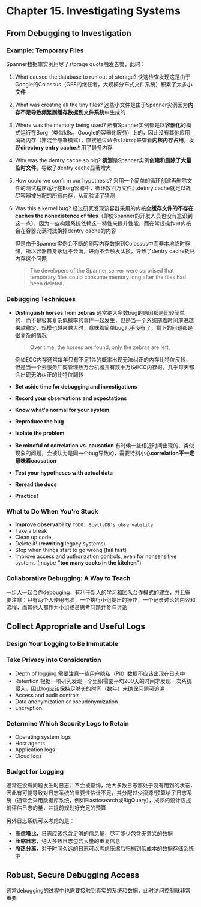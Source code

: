 # Chapter 15. Investigating Systems

## From Debugging to Investigation

### Example: Temporary Files

Spanner数据库实例用尽了storage quota触发告警，此时：

1. What caused the database to run out of storage?
   快速检查发现这是由于Google的Colossus（GFS的继任者，大规模分布式文件系统）积累了太多**小文件**
2. What was creating all the tiny files?
   这些小文件是由于Spanner实例因为**内存不足导致频繁刷缓存数据到文件系统**中生成的
3. Where was the memory being used?
   所有Spanner实例都是以**容器化**的模式运行在Borg（类似k8s，Google的容器化服务）上的，因此没有其他应用消耗内存（非混合部署模式），直接通过命令`slabtop`来查看**内核内存占用**，发现**directory entry cache**占用了最多内存
4. Why was the dentry cache so big?
   **猜测**是Spanner实例**创建和删除了大量临时文件**，导致了dentry cache显著增大
5. How could we confirm our hypothesis?
   采用一个简单的循环创建再删除文件的测试程序运行在Borg容器中，循环数百万文件后detnry cache就足以耗尽容器被分配的所有内存，从而验证了猜测
6. Was this a kernel bug?
   经过研究发现该容器采用的内核会**缓存文件的不存在 caches the nonexistence of files**（即使Spanner的开发人员也没有意识到这一点），因为一些构建系统依赖这一特性来提升性能，而在常规操作中内核会在容器充满时汰换掉dentry cache的内容

   但是由于Spanner实例会不断的刷写内存数据到Colossus中而非本地临时存储，所以容器自身永远不会满，进而不会触发汰换，导致了dentry cache耗尽内存这个问题

   > The developers of the Spanner server were surprised that temporary files could consume memory long after the files had been deleted.

### Debugging Techniques

- **Distinguish horses from zebras**
  通常绝大多数bug的原因都是比较简单的，而不是极其复杂低概率的事件一起发生，但是当一个系统随着时间演进越来越稳定、规模也越来越大时，意味着简单bug几乎没有了，剩下的问题都是很复杂的情况

  > Over time, the horses are found; only the zebras are left.

  例如ECC内存通常每年只有不足1%的概率出现无法纠正的内存比特位反转，但是当一个云服务厂商管理数万台机器并有数十万块ECC内存时，几乎每天都会出现无法纠正的比特位翻转
- **Set aside time for debugging and investigations**
- **Record your observations and expectations**
- **Know what's normal for your system**
- **Reproduce the bug**
- **Isolate the problem**
- **Be mindful of correlation vs. causation**
  有时候一些相近时间出现的、类似现象的问题，会被认为是同一个bug导致的，需要特别小心**correlation不一定意味着causation**
- **Test your hypotheses with actual data**
- **Reread the docs**
- **Practice!**

### What to Do When You're Stuck

- **Improve observability**
  `TODO: ScyllaDB's observability`
- Take a break
- Clean up code
- Delete it! (**rewriting** legacy systems)
- Stop when things start to go wrong (**fail fast**)
- Improve access and authorization controls, even for nonsensitive systems (maybe **"too many cooks in the kitchen"**)

### Collaborative Debugging: A Way to Teach

一组人一起合作debbuging，有利于新人的学习和团队合作模式的建立，并且需要注意：只有两个人使用电脑，一个执行小组提出的操作，一个记录讨论的内容和流程，而其他人都作为小组成员思考问题并参与讨论

## Collect Appropriate and Useful Logs

### Design Your Logging to Be Immutable

### Take Privacy into Consideration

- Depth of logging
  需要注意一些用户隐私（PII）数据不应该出现在日志中
- Retention
  根据一项研究发现一个组织需要平均200天的时间才发现一次系统侵入，因此log应该保持足够长的时间（数年）来确保问题可追溯
- Access and audit controls
- Data anonymization or pseudonymization
- Encryption

### Determine Which Security Logs to Retain

- Operating system logs
- Host agents
- Application logs
- Cloud logs

### Budget for Logging

通常在没有问题发生时日志并不会被查询，绝大多数日志都处于没有用到的状态，因此有可能导致对日志系统的重要性估计不足，并分配过少资源/预算给了日志系统（通常会采用数据库系统，例如Elasticsearch或BigQuery），成熟的设计应提前评估日志的量，并提前规划好充足的预算

另外日志系统可以考虑的是：

- **高信噪比**，日志应该包含足够的信息量，尽可能少包含无意义的数据
- **压缩日志**，绝大多数日志包含大量的重复信息
- **冷热分离**，对于时间久远的日志可以考虑压缩后归档到低成本的数据存储系统中

## Robust, Secure Debugging Access

通常debugging的过程中也需要接触到真实的系统和数据，此时访问控制就非常重要
